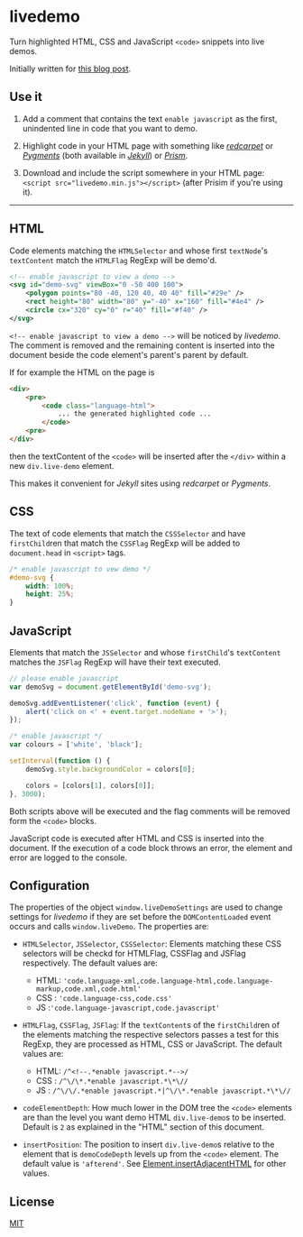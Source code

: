 livedemo
========

Turn highlighted HTML, CSS and JavaScript `<code>` snippets into live demos.

Initially written for [this blog post][svg-use-post].

Use it
------
1. Add a comment that contains the text `enable javascript` as the first,
   unindented line in code that you want to demo.

2. Highlight code in your HTML page with something like
   [*redcarpet*][redcarpet] or [*Pygments*][pygments] (both available in
[*Jekyll*][jekyll]) or [*Prism*][prism].

3. Download and include the script somewhere in your HTML page: `<script
   src="livedemo.min.js"></script>` (after Prisim if you're using it).

---

HTML
----
Code elements matching the `HTMLSelector` and whose first `textNode`'s
`textContent` match the `HTMLFlag` RegExp will be demo'd.

```xml
<!-- enable javascript to view a demo -->
<svg id="demo-svg" viewBox="0 -50 400 100">
    <polygon points="80 -40, 120 40, 40 40" fill="#29e" />
    <rect height="80" width="80" y="-40" x="160" fill="#4e4" />
    <circle cx="320" cy="0" r="40" fill="#f40" />
</svg>
```

`<!-- enable javascript to view a demo -->` will be noticed by *livedemo*. The
comment is removed and the remaining content is inserted into the document
beside the code element's parent's parent by default.

If for example the HTML on the page is

```html
<div>
    <pre>
        <code class="language-html">
            ... the generated highlighted code ...
        </code>
    <pre>
</div>
```

then the textContent of the `<code>` will be inserted after the `</div>` within
a new `div.live-demo` element.

This makes it convenient for *Jekyll* sites using *redcarpet* or *Pygments*.


CSS
---
The text of code elements that match the `CSSSelector` and have `firstChild`ren
that match the `CSSFlag` RegExp will be added to `document.head` in `<script>`
tags.

```css
/* enable javascript to vew demo */
#demo-svg {
    width: 100%;
    height: 25%;
}
```


JavaScript
----------
Elements that match the `JSSelector` and whose `firstChild`'s `textContent`
matches the `JSFlag` RegExp will have their text executed.

```javascript
// please enable javascript
var demoSvg = document.getElementById('demo-svg');

demoSvg.addEventListener('click', function (event) {
    alert('click on <' + event.target.nodeName + '>');
});
```

```javascript
/* enable javascript */
var colours = ['white', 'black'];

setInterval(function () {
    demoSvg.style.backgroundColor = colors[0];

    colors = [colors[1], colors[0]];
}, 3000);
```

Both scripts above will be executed and the flag comments will be removed form
the `<code>` blocks.

JavaScript code is executed after HTML and CSS is inserted into the document.
If the execution of a code block throws an error, the element and error are
logged to the console.

Configuration
---------------
The properties of the object `window.liveDemoSettings` are used to change
settings for *livedemo* if they are set before the `DOMContentLoaded` event
occurs and calls `window.liveDemo`. The properties are:

 - `HTMLSelector`, `JSSelector`, `CSSSelector`: Elements matching these CSS
   selectors will be checkd for HTMLFlag, CSSFlag and JSFlag respectively. The
default values are:
   - HTML:
     `'code.language-xml,code.language-html,code.language-markup,code.xml,code.html'`
   - CSS : `'code.language-css,code.css'`
   - JS  :`'code.language-javascript,code.javascript'`

 - `HTMLFlag`, `CSSFlag`, `JSFlag`: If the `textContent`s of the
   `firstChild`ren of the elements matching the respective selectors passes a
test for this RegExp, they are processed as HTML, CSS or JavaScript. The
default values are:
   - HTML: `/^<!--.*enable javascript.*-->/`
   - CSS : `/^\/\*.*enable javascript.*\*\//`
   - JS  : `/^\/\/.*enable javascript.*|^\/\*.*enable javascript.*\*\//`

 - `codeElementDepth`: How much lower in the DOM tree the `<code>` elements are
   than the level you want demo HTML `div.live-demo`s to be inserted. Default
is `2` as explained in the "HTML" section of this document.

 - `insertPosition`: The position to insert `div.live-demo`s relative to the
   element that is `demoCodeDepth` levels up from the `<code>` element. The
default value is `'afterend'`. See [Element.insertAdjacentHTML][mdn-insert-adj]
for other values.

License
-------
[MIT][mit]

[redcarpet]: https://github.com/vmg/redcarpet "The safe Markdown parser, reloaded"
[pygments]: http://pygments.org "Python syntax highlighter"
[jekyll]: http://jekyllrb.com "Simple, blog-aware, static sites"
[prism]: http://prismjs.com "A lightweight, extensible syntax highlighter"
[svg-use-post]: http://taye.me/blog/svg/a-guide-to-svg-use-elements/ "A guide to SVG <use> elements"
[mdn-insert-adj]: https://developer.mozilla.org/en-US/docs/Web/API/Element.insertAdjacentHTML#Visualization_of_position_names "Visualization of position names"
[mit]: http://taye.mit-license.org/ "copy of the MIT license"
